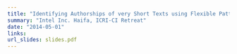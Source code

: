 ```yaml
---
title: "Identifying Authorships of very Short Texts using Flexible Patterns"
summary: "Intel Inc. Haifa, ICRI-CI Retreat"
date: "2014-05-01"
links:
url_slides: slides.pdf
---
```

